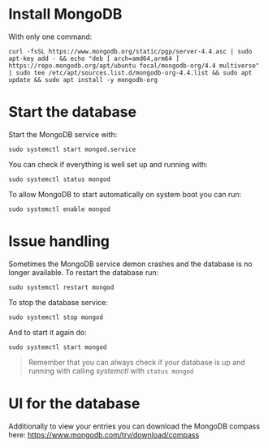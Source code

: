 # Install MongoDB

With only one command:

```
curl -fsSL https://www.mongodb.org/static/pgp/server-4.4.asc | sudo apt-key add - && echo "deb [ arch=amd64,arm64 ] https://repo.mongodb.org/apt/ubuntu focal/mongodb-org/4.4 multiverse" | sudo tee /etc/apt/sources.list.d/mongodb-org-4.4.list && sudo apt update && sudo apt install -y mongodb-org
```

# Start the database

Start the MongoDB service with:

```
sudo systemctl start mongod.service
```

You can check if everything is well set up and running with: 

```
sudo systemctl status mongod
```

To allow MongoDB to start automatically on system boot you can run:

```
sudo systemctl enable mongod
```

# Issue handling

Sometimes the MongoDB service demon crashes and the database is no longer available. To restart the database run:

```
sudo systemctl restart mongod
```

To stop the database service:

```
sudo systemctl stop mongod
```

And to start it again do:

```
sudo systemctl start mongod
```

> Remember that you can always check if your database is up and running with calling _systemctl_ with `status mongod`

# UI for the database

Additionally to view your entries you can download the MongoDB compass here: https://www.mongodb.com/try/download/compass
